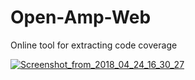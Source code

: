 # Open-Amp-Web
Online tool for extracting code coverage

<a href="https://ibb.co/fXO98c"><img src="https://preview.ibb.co/e0oboc/Screenshot_from_2018_04_24_16_30_27.png" alt="Screenshot_from_2018_04_24_16_30_27" border="0"></a>
